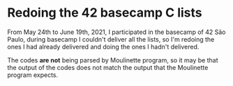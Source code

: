 # Redoing the 42 basecamp C lists

From May 24th to June 19th, 2021, I participated in the basecamp of 42 São Paulo, during basecamp I couldn't deliver all the lists, so I'm redoing the ones I had already delivered and doing the ones I hadn't delivered.

The codes **are not** being parsed by Moulinette program, so it may be that the output of the codes does not match the output that the Moulinette program expects.